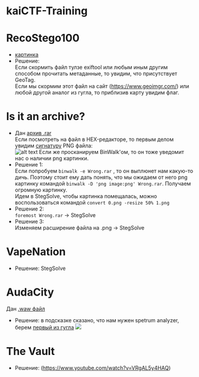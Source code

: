 # kaiCTF-Training
# RecoStego100 <br> 
+ [картинка](https://vk.com/doc232954835_499412059)<br>
+ Решение:<br>Если скормить файл тулзе exiftool или любым иным другим способом прочитать метаданные, то увидим, что присутствует GeoTag.<br>Если мы скормим этот файл на сайт (https://www.geoimgr.com/) или любой другой аналог из гугла, то приблизив карту увидим флаг.<br>
# Is it an archive?
+ Дан [архив .rar](https://drive.google.com/file/d/0BzfPP2u0U3CscEpoNW5ndnBfdTA/view?usp=sharing)<br>
Если посмотреть на файл в HEX-редакторе, то первым делом увидим [сигнатуру](https://ru.wikipedia.org/wiki/%D0%A1%D0%BF%D0%B8%D1%81%D0%BE%D0%BA_%D1%81%D0%B8%D0%B3%D0%BD%D0%B0%D1%82%D1%83%D1%80_%D1%84%D0%B0%D0%B9%D0%BB%D0%BE%D0%B2) PNG файла:<br>
![alt text](https://pp.userapi.com/c852232/v852232249/11429c/EJxqgWRH9jQ.jpg)
Если же просканируем BinWalk'ом, то он тоже уведомит нас о наличии png картинки.
+ Решение 1:<br> Если попробуем ```binwalk -e Wrong.rar``` , то он выплюнет нам какую-то дичь. Поэтому стоит ему дать понять, что мы ожидаем от него png картинку командой ```binwalk -D 'png image:png' Wrong.rar```. Получаем огромную картинку.<br> Идем в StegSolve, чтобы картинка помещалась, можно воспользоваться командой ```convert 0.png -resize 50% 1.png```
+ Решение 2:<br> ```foremost Wrong.rar``` -> StegSolve
+ Решение 3:<br> Изменяем расширение файла на .png -> StegSolve
# VapeNation
+ Решение: StegSolve
# AudaCity
Дан [.waw файл](https://vk.com/doc232954835_499514389)
+ Решение: в подсказке сказано, что нам нужен spetrum analyzer, берем [первый из гугла](https://academo.org/demos/spectrum-analyzer/)
![](https://pp.userapi.com/c851024/v851024089/116fb1/VVjlT6QnKRs.jpg)
# The Vault
+ Решение: (https://www.youtube.com/watch?v=VRgAL5y4HAQ)
